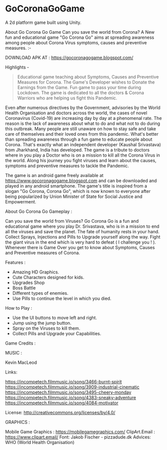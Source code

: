 # GoCoronaGoGame
A 2d platform game built using Unity.


About Go Corona Go Game
Can you save the world from Corona? A New fun and educational game "Go Corona Go" aims at spreading awareness among people about Corona Virus symptoms, causes and preventive measures. :-


DOWNLOAD APK AT : https://gocoronagogame.blogspot.com/

Highlights -

> Educational game teaching about Symptoms, Causes and Preventive Measures for Corona.
> The Game's Developer wishes to Donate the Earnings from the Game.
> Fun game to pass your time during Lockdown.
> The game is dedicated to all the doctors & Corona Warriors who are helping us fight this Pandemic.

Even after numerous directives by the Government, advisories by the World Health Organisation and doctors across the world, the cases of novel Coronavirus (Covid-19) are increasing day by day at a phenomenal rate. The reason is the lack of awareness about what to do and what not to do during this outbreak. Many people are still unaware on how to stay safe and take care of themselves and their loved ones from this pandemic. What's better than spreading awareness through a fun game to educate people about Corona. That's exactly what an independent developer (Kaushal Srivastava) from Jharkhand, India has developed. The game is a tribute to doctors where in you play a Doctor who is on a mission to kill all the Corona Virus in the world. Along his journey you fight viruses and learn about the causes, symptoms and preventive measures to tackle the Pandemic.

The game is an android game freely available at https://www.gocoronagogame.blogspot.com and can be downloaded and played in any android smartphone. The game's title is inspired from a slogan "Go Corona, Corona Go", which is now known to everyone after being popularized by Union Minister of State for Social Justice and Empowerment.

About Go Corona Go Gameplay :

Can you save the world from Viruses? Go Corona Go is a fun and educational game where you play Dr. Srivastava, who is in a mission to end all the viruses and save the planet. The fate of humanity rests in your hand. Collect Sprays, Injections and Pills to Upgrade yourself along the way. Fight the giant virus in the end which is very hard to defeat ( I challenge you ! ). Whenever there is Game Over you get to know about Symptoms, Causes and Preventive measures of Corona.

Features :

* Amazing HD Graphics.
* Cute Characters designed for kids.
* Upgrades Shop
* Boss Battle
* Different types of enemies.
* Use Pills to continue the level in which you died.

How to Play :

* Use the UI buttons to move left and right.
* Jump using the jump button.
* Spray on the Viruses to kill them.
* Collect Pills and Upgrade your Capabilities.

Game Credits :

MUSIC :

Kevin MacLeod 

Links: 

https://incompetech.filmmusic.io/song/3466-burnt-spirit https://incompetech.filmmusic.io/song/3909-industrial-cinematic https://incompetech.filmmusic.io/song/3495-cheery-monday https://incompetech.filmmusic.io/song/4383-sneaky-adventure https://incompetech.filmmusic.io/song/4084-motivator 

License: http://creativecommons.org/licenses/by/4.0/

GRAPHICS : 

Mobile Game Graphics : https://mobilegamegraphics.com/ 
ClipArt.Email : https://www.clipart.email/ 
Font: Jakob Fischer - pizzadude.dk 
Advices: WHO (World Health Organisation)
